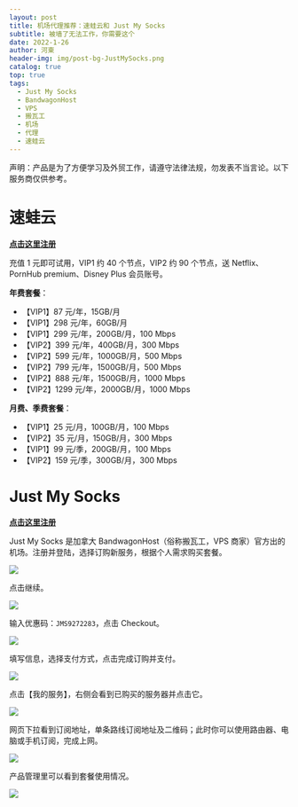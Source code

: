 ```yaml
---
layout: post
title: 机场代理推荐：速蛙云和 Just My Socks
subtitle: 被墙了无法工作，你需要这个
date: 2022-1-26
author: 河東
header-img: img/post-bg-JustMySocks.png
catalog: true
top: true
tags:
  - Just My Socks
  - BandwagonHost
  - VPS
  - 搬瓦工
  - 机场
  - 代理
  - 速蛙云
---
```


声明：产品是为了方便学习及外贸工作，请遵守法律法规，勿发表不当言论。以下服务商仅供参考。

# 速蛙云

**[点击这里注册](https://i.sw17.icu/Ecfr)**

充值 1 元即可试用，VIP1 约 40 个节点，VIP2 约 90 个节点，送 Netflix、PornHub premium、Disney Plus 会员账号。

**年费套餐**：

- 【VIP1】87 元/年，15GB/月
- 【VIP1】298 元/年，60GB/月
- 【VIP1】299 元/年，200GB/月，100 Mbps
- 【VIP2】399 元/年，400GB/月，300 Mbps
- 【VIP2】599 元/年，1000GB/月，500 Mbps
- 【VIP2】799 元/年，1500GB/月，500 Mbps
- 【VIP2】888 元/年，1500GB/月，1000 Mbps
- 【VIP2】1299 元/年，2000GB/月，1000 Mbps

**月费、季费套餐**：

- 【VIP1】25 元/月，100GB/月，100 Mbps
- 【VIP2】35 元/月，150GB/月，300 Mbps
- 【VIP1】99 元/季，200GB/月，100 Mbps
- 【VIP2】159 元/季，300GB/月，300 Mbps

# Just My Socks

**[点击这里注册](https://justmysocks.net/members/aff.php?aff=12029)**

Just My Socks 是加拿大 BandwagonHost（俗称搬瓦工，VPS 商家）官方出的机场。注册并登陆，选择订购新服务，根据个人需求购买套餐。

![](https://i.imgur.com/G0gKyok.png)

点击继续。

![](https://i.imgur.com/b8CjZzd.png)

输入优惠码：`JMS9272283`，点击 Checkout。

![](https://i.imgur.com/rUT5nEY.png)

填写信息，选择支付方式，点击完成订购并支付。

![](https://i.imgur.com/r81XVOD.png)

点击【我的服务】，右侧会看到已购买的服务器并点击它。

![](https://i.imgur.com/k9h53wz.png)

网页下拉看到订阅地址，单条路线订阅地址及二维码；此时你可以使用路由器、电脑或手机订阅，完成上网。

![](https://i.imgur.com/ZDCJnFg.png)

产品管理里可以看到套餐使用情况。

![](https://i.imgur.com/feBInBi.png)
